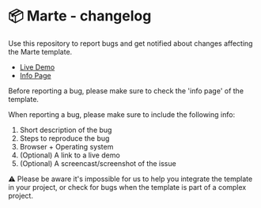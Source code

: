 # 📦 Marte - changelog

Use this repository to report bugs and get notified about changes affecting the Marte template.

- [Live Demo](https://codyhouse.co/demo-templates/marte/index.html)
- [Info Page](https://codyhouse.co/template/marte)

Before reporting a bug, please make sure to check the 'info page' of the template. 

When reporting a bug, please make sure to include the following info:

1. Short description of the bug
2. Steps to reproduce the bug
3. Browser + Operating system
4. (Optional) A link to a live demo
5. (Optional) A screencast/screenshot of the issue

⚠️ Please be aware it's impossible for us to help you integrate the template in your project, or check for bugs when the template is part of a complex project.

